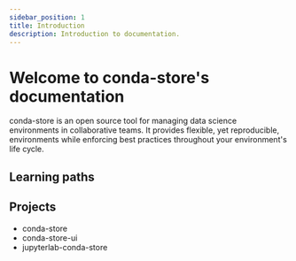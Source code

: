 ```yaml
---
sidebar_position: 1
title: Introduction
description: Introduction to documentation.
---
```


# Welcome to conda-store's documentation

conda-store is an open source tool for managing data science environments in collaborative teams. It provides flexible, yet reproducible, environments while enforcing best practices throughout your environment's life cycle.

## Learning paths

<!-- TODO -->

## Projects

<!-- TODO: Expand with context -->

* conda-store
* conda-store-ui
* jupyterlab-conda-store
